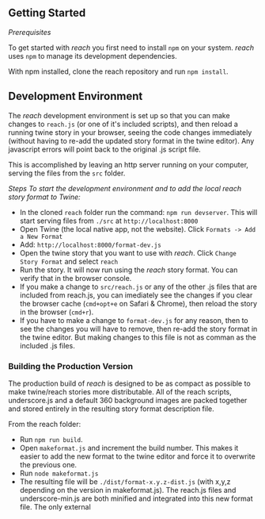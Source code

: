 ## Getting Started

*Prerequisites*

To get started with *reach* you first need to install `npm` on your system. *reach* uses `npm` to manage its development dependencies.

With npm installed, clone the reach repository and run `npm install`. 



## Development Environment

The *reach* development environment is set up so that you can make changes to `reach.js` (or one of it's included scripts), and then reload a running twine story in your browser, seeing the code changes immediately (without having to re-add the updated story format in the twine editor). Any javascript errors will point back to the original .js script file.

This is accomplished by leaving an http server running on your computer, serving the files from the `src` folder.

 *Steps To start the development environment and to add the local reach story format to Twine:*

- In the cloned `reach` folder run the command: `npm run devserver`. This will start serving files from `./src` at `http://localhost:8000`
- Open Twine (the local native app, not the website). Click `Formats -> Add a New Format`
- Add: `http://localhost:8000/format-dev.js`
- Open the twine story that you want to use with *reach*. Click `Change Story Format` and select `reach`
- Run the story. It will now run using the *reach* story format. You can verify that in the browser console.
- If you make a change to `src/reach.js` or any of the other .js files that are included from reach.js, you can imediately see the changes if you clear the browser cache (`cmd+opt+e` on Safari & Chrome), then reload the story in the browser (`cmd+r`).
- If you have to make a change to `format-dev.js` for any reason, then to see the changes you will have to remove, then re-add the story format in the twine editor. But making changes to this file is not as comman as the included .js files.



### Building the Production Version

The production build of *reach* is designed to be as compact as possible to make twine/reach stories more distributable. All of the reach scripts, underscore.js and a default 360 background images are packed together and stored entirely in the resulting story format description file.

From the reach folder:

* Run `npm run build`. 
* Open `makeformat.js` and increment the build number. This makes it easier to add the new format to the twine editor and force it to overwrite the previous one.
* Run `node makeformat.js` 
* The resulting file will be  `./dist/format-x.y.z-dist.js` (with x,y,z depending on the version in makeformat.js). The reach.js files and underscore-min.js are both minified and integrated into this new format file. The only external <script> dependency will be for *a-frame* itself.
* To test the file with the local twine app, run `npm run twineserver`. Then in the twine app, add a new story format again, but use the address `http://localhost:8000/format-x.y.z-dist.js`. Note that this will overwrite the development format version if you have previously added that.

### Including images and media in your reach story

If your passages are referencing media, like images, sound or video, likely you will host those on an external server. The server needs to serve files with the 'CORS' header set. I have found that using the `assets` container in a basic https://glitch.com project works. And so does a website hosted by *github pages*.

### A very, very brief formatting guide for reach.

*Links*

* Basic Syntax: `[[Passage Name]]`
* Separating the passage name and the text shown on the screen: `[[Visible Text|PassageName]]`

*Text Panels*

These work like links, except they are not clickable when the story is running in VR. The syntax is similar to the **basic** example above, except you put a backtick (`) just before it. When you enter this in the twine editor, it will create another linked passage. Any text you enter in that passage in the editor will be printed in a floating text panel in the scene passage where the link appears.

*Position of text panels and links*

Unless you override this with explicit options (as described below), the vr links and vr text panels will be positioned in an analogous way to the relative positions of the passage boxes in the twine editor. You can move text panels left, right, up ,down in the twine editor to move the virtual panels and links left, right, forward, behind the viewer in the resulting vr scene.

*360 background images*

Add this to VR scene passage:

* Basic Syntax: `((http://url_to_image.png))`

*Positioning text panels and links*

Use 'json' style data to add options.

e.g. Put a text link to the right in the vr space, regardless of the position of the passage boxes in the twine editor:

`{"direction": 3}[[NameOfPassage]]`

(If this is for a Text panel, put a "`" between the } and the [ )

*Direction numbers*: works like a clock, with 0 (or 12) being forward, 3 is directly to the right, 9 is to the left, 6 behind, and any floating point value in between is valid too.

Multiple options can be combined like a regular json dictionary.

e.g. Set the direction and distance (in meters) of a panel:

`{"direction": 3, "distance": 6}[[NameOfPassage]]`

with background color and opacity:

`{"direction": 3, "distance": 6, "backgroundColor":"#00AA00", "backgroundOpacity":0.7}[[NameOfPassage]]`

Note you cannot place a linebreak within an {options}[[link]] statement. It must be all on one line (soft-wrapping in the twine editor is ok).

*Audio file*

Wrap the url in double-tildes. This will start an audio file playing when the user opens the passage:

`~~https://link_to_mp3_file~~`

To play a sound from a particular position (e.g. from the left) in vr space:

`{"direction": 9}~~https://link_to_mp3_file`~~

*Scripting and templating*

New: in scene and text passages you can now add javascript. The javascript will run when the passage is opened. It operates the same as the scripting in the *Snowman* story format. Many of the same window.story and window.passage variables as you would find in Snowman are available.

Wrap your sections of script in:

`<% my script code %>`

Use `print()` to print text back into the passage at runtime.

(Or use `<%= ... %>` to output the result of a javascript expression to the passage.)

e.g.

`<% if (window.story.state.lightsAreOn === true) { %>`

`((https://example.com/backgroundWithLightsOn.jpg))`

`<% } else { %>`

`((https://example.com/backgroundWithLightsOff.jpg))`

`<% } %>`

